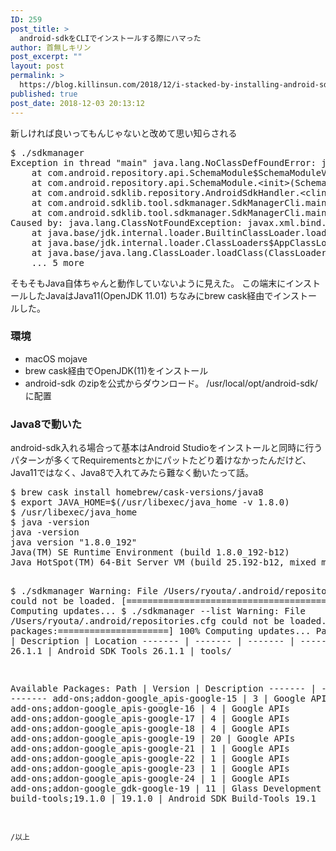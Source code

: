 ```yaml
---
ID: 259
post_title: >
  android-sdkをCLIでインストールする際にハマった
author: 首無しキリン
post_excerpt: ""
layout: post
permalink: >
  https://blog.killinsun.com/2018/12/i-stacked-by-installing-android-sdk-by-cli/
published: true
post_date: 2018-12-03 20:13:12
---
```

新しければ良いってもんじゃないと改めて思い知らされる

<!--more-->
<pre class="lang:sh decode:true">$ ./sdkmanager
Exception in thread "main" java.lang.NoClassDefFoundError: javax/xml/bind/annotation/XmlSchema
	at com.android.repository.api.SchemaModule$SchemaModuleVersion.&lt;init&gt;(SchemaModule.java:156)
	at com.android.repository.api.SchemaModule.&lt;init&gt;(SchemaModule.java:75)
	at com.android.sdklib.repository.AndroidSdkHandler.&lt;clinit&gt;(AndroidSdkHandler.java:81)
	at com.android.sdklib.tool.sdkmanager.SdkManagerCli.main(SdkManagerCli.java:73)
	at com.android.sdklib.tool.sdkmanager.SdkManagerCli.main(SdkManagerCli.java:48)
Caused by: java.lang.ClassNotFoundException: javax.xml.bind.annotation.XmlSchema
	at java.base/jdk.internal.loader.BuiltinClassLoader.loadClass(BuiltinClassLoader.java:583)
	at java.base/jdk.internal.loader.ClassLoaders$AppClassLoader.loadClass(ClassLoaders.java:178)
	at java.base/java.lang.ClassLoader.loadClass(ClassLoader.java:521)
	... 5 more</pre>
そもそもJava自体ちゃんと動作していないように見えた。
この端末にインストールしたJavaはJava11(OpenJDK 11.01)
ちなみにbrew cask経由でインストールした。
<h3>環境</h3>
<ul>
 	<li>macOS mojave</li>
 	<li>brew cask経由でOpenJDK(11)をインストール</li>
 	<li>android-sdk のzipを公式からダウンロード。
/usr/local/opt/android-sdk/　に配置</li>
</ul>
<h3>Java8で動いた</h3>
android-sdk入れる場合って基本はAndroid Studioをインストールと同時に行うパターンが多くてRequirementsとかにパットたどり着けなかったんだけど、Java11ではなく、Java8で入れてみたら難なく動いたって話。
<pre class="lang:default decode:true ">$ brew cask install homebrew/cask-versions/java8
$ export JAVA_HOME=$(/usr/libexec/java_home -v 1.8.0)
$ /usr/libexec/java_home
$ java -version
java -version
java version "1.8.0_192"
Java(TM) SE Runtime Environment (build 1.8.0_192-b12)
Java HotSpot(TM) 64-Bit Server VM (build 25.192-b12, mixed mode)

$ ./sdkmanager 
Warning: File /Users/ryouta/.android/repositories.cfg could not be loaded.
[=======================================] 100% Computing updates...
$ ./sdkmanager --list
Warning: File /Users/ryouta/.android/repositories.cfg could not be loaded.
Installed packages:=====================] 100% Computing updates...
  Path    | Version | Description              | Location
  ------- | ------- | -------                  | -------
  tools   | 26.1.1  | Android SDK Tools 26.1.1 | tools/

Available Packages:
  Path                                                                                     | Version      | Description
  -------                                                                                  | -------      | -------
  add-ons;addon-google_apis-google-15                                                      | 3            | Google APIs
  add-ons;addon-google_apis-google-16                                                      | 4            | Google APIs
  add-ons;addon-google_apis-google-17                                                      | 4            | Google APIs
  add-ons;addon-google_apis-google-18                                                      | 4            | Google APIs
  add-ons;addon-google_apis-google-19                                                      | 20           | Google APIs
  add-ons;addon-google_apis-google-21                                                      | 1            | Google APIs
  add-ons;addon-google_apis-google-22                                                      | 1            | Google APIs
  add-ons;addon-google_apis-google-23                                                      | 1            | Google APIs
  add-ons;addon-google_apis-google-24                                                      | 1            | Google APIs
  add-ons;addon-google_gdk-google-19                                                       | 11           | Glass Development Kit Preview
  build-tools;19.1.0                                                                       | 19.1.0       | Android SDK Build-Tools 19.1
~~~~~略~~~~~</pre>
/以上